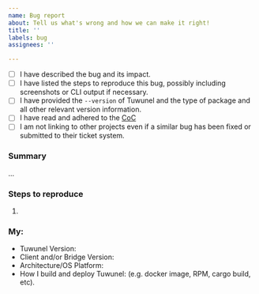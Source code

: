 ```yaml
---
name: Bug report
about: Tell us what's wrong and how we can make it right!
title: ''
labels: bug
assignees: ''

---
```


- [ ] I have described the bug and its impact.
- [ ] I have listed the steps to reproduce this bug, possibly including screenshots or CLI output if necessary.
- [ ] I have provided the `--version` of Tuwunel and the type of package and all other relevant version information.
- [ ] I have read and adhered to the [CoC](https://github.com/matrix-construct/tuwunel/blob/main/CODE_OF_CONDUCT.md)
- [ ] I am not linking to other projects even if a similar bug has been fixed or submitted to their ticket system.

### Summary
...

### Steps to reproduce
1.

### My:
- Tuwunel Version:
- Client and/or Bridge Version:
- Architecture/OS Platform:
- How I build and deploy Tuwunel: (e.g. docker image, RPM, cargo build, etc).
